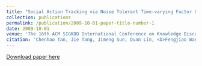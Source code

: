 ```yaml
---
title: "Social Action Tracking via Noise Tolerant Time-varying Factor Graphs"
collection: publications
permalink: /publication/2009-10-01-paper-title-number-1
date: 2009-10-01
venue: 'The 16th ACM SIGKDD International Conference on Knowledge Discovery and Data Mining (KDD 2010)'
citation: 'Chenhao Tan, Jie Tang, Jimeng Sun, Quan Lin, <b>Fengjiao Wang</b>. <i>The 16th ACM SIGKDD International Conference on Knowledge Discovery and Data Mining (KDD 2010)</i>. <b>KDD 2010</b>.'
---
```

[Download paper here](http://academicpages.github.io/files/paper1.pdf)

